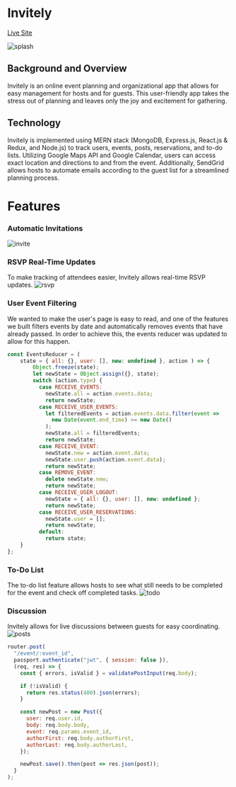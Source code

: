 # Invitely

[Live Site](https://invitely.herokuapp.com/)

![splash](https://i.pinimg.com/originals/2b/86/34/2b86345e1ab0d4035886a390e4387cde.gif)

## Background and Overview 
Invitely is an online event planning and organizational app that allows for easy management for hosts and for guests. This user-friendly app takes the stress out of planning and leaves only the joy and excitement for gathering. 

## Technology
Invitely is implemented using MERN stack (MongoDB, Express.js, React.js & Redux, and Node.js) to track users, events, posts, reservations, and to-do lists. Utilizing Google Maps API and Google Calendar, users can access exact location and directions to and from the event. Additionally, SendGrid allows hosts to automate emails according to the guest list for a streamlined planning process. 

# Features 
### Automatic Invitations 

![invite](https://i.pinimg.com/originals/e9/19/13/e91913f8fa7cd847feaef12da6e8cc61.gif)

### RSVP Real-Time Updates 
To make tracking of attendees easier, Invitely allows real-time RSVP updates. 
![rsvp](https://i.pinimg.com/originals/c5/63/d3/c563d32e737f25a86d7103a5c75846ec.gif)

### User Event Filtering 
We wanted to make the user's page is easy to read, and one of the features we built filters events by date and automatically removes events that have already passed. In order to achieve this, the events reducer was updated to allow for this happen. 
```javascript
const EventsReducer = (
    state = { all: {}, user: [], new: undefined }, action ) => {
	    Object.freeze(state);
	    let newState = Object.assign({}, state);
	    switch (action.type) {
	      case RECEIVE_EVENTS:
	        newState.all = action.events.data;
	        return newState;
	      case RECEIVE_USER_EVENTS:
	        let filteredEvents = action.events.data.filter(event =>
	          new Date(event.end_time) >= new Date()
	        );
	        newState.all = filteredEvents;
	        return newState;
	      case RECEIVE_EVENT:
	        newState.new = action.event.data;
	        newState.user.push(action.event.data);
	        return newState;
	      case REMOVE_EVENT: 
	        delete newState.new;
	        return newState;
	      case RECEIVE_USER_LOGOUT:
	        newState = { all: {}, user: [], new: undefined };
	        return newState;
	      case RECEIVE_USER_RESERVATIONS:
	        newState.user = [];
	        return newState;
	      default:
	        return state;
    }
};
```
### To-Do List 
The to-do list feature allows hosts to see what still needs to be completed for the event and check off completed tasks.
![todo](https://i.pinimg.com/originals/d4/82/cc/d482ccbe6462dc8b55fcf9d6444cd972.gif)


### Discussion 
Invitely allows for live discussions between guests for easy coordinating. 
![posts](https://i.pinimg.com/originals/81/1c/60/811c60e3560f472a1446c0b02c2ee0e4.png)
```javascript
router.post(
  "/event/:event_id",
  passport.authenticate("jwt", { session: false }),
  (req, res) => {
    const { errors, isValid } = validatePostInput(req.body);

    if (!isValid) {
      return res.status(400).json(errors);
    }

    const newPost = new Post({
      user: req.user.id,
      body: req.body.body,
      event: req.params.event_id,
      authorFirst: req.body.authorFirst,
      authorLast: req.body.authorLast,
    });

    newPost.save().then(post => res.json(post));
  }
);
```

